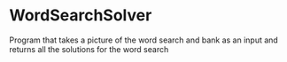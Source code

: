 # WordSearchSolver
Program that takes a picture of the word search and bank as an input and returns all the solutions for the word search
